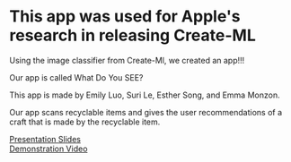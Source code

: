 <!DocType>
<html>
  <h1>This app was used for Apple's research in releasing Create-ML </h1>
  <p>Using the image classifier from Create-Ml, we created an app!!!</p>
  <p>Our app is called What Do You SEE? </p>
  <p>This app is made by Emily Luo, Suri Le, Esther Song, and Emma Monzon.</p>
  <p> Our app scans recyclable items and gives the user recommendations of a craft that is made by the recyclable item.</p>
  <a href="https://docs.google.com/presentation/d/1RrU2NOkr6ZvoC6Pq4iVRbAG1SEsNY3d_/edit?usp=sharing&ouid=114510827548983904100&rtpof=true&sd=true">Presentation Slides</a> <br>
  <a href="https://drive.google.com/file/d/1iZDJa-9DVqVeckVhxMBg1LKw3IBlTb0E/view?usp=sharing">Demonstration Video</a>
</html>
